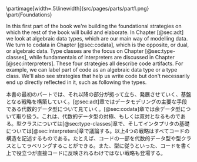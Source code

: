 \partimage[width=.5\linewidth]{src/pages/parts/part1.png}
\part{Foundations}

In this first part of the book we're building the foundational strategies on which the rest of the book will build and elaborate. 
In Chapter [@sec:adt] we look at algebraic data types, which are our main way of modelling data.
We turn to codata in Chapter [@sec:codata], which is the opposite, or dual, or algebraic data.
Type classes are the focus on Chapter [@sec:type-classes], while fundamentals of interpreters are discussed in Chapter [@sec:interpreters]. These four strategies all describe code artifacts. For example, we can label part of code as an algebraic data type or a type class. We'll also see strategies that help us write code but don't necessarily end up directly reflected in it, such as following the types.

本書の最初のパートでは、それ以降の部分が拠って立ち、発展させていく、基盤となる戦略を構築していく。[@sec:adt]章ではデータモデリングの主要な手段である代数的データ型について見ていく。[@sec:codata]章では余データ型について取り扱う。これは、代数的データ型の対極、もしくは双対となるものである。型クラスについては[@sec:type-classes]章で、そしてインタプリタの基礎については[@sec:interpreters]章で議論する。以上4つの戦略はすべてコードの構造を記述するものである。たとえば、コードの一部を代数的データ型や型クラスとしてラベリングすることができる。また、型に従うといった、コードを書く上で役立つが直接コードに反映されるわけではない戦略も登場する。
